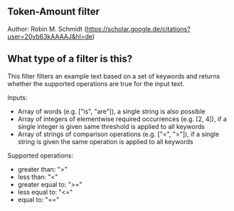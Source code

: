 ## Token-Amount filter

Author: Robin M. Schmidt (https://scholar.google.de/citations?user=20vb63kAAAAJ&hl=de)

## What type of a filter is this?

This filter filters an example text based on a set of keywords and returns whether the supported operations are true for the input text.

Inputs:

- Array of words (e.g. ["is", "are"]), a single string is also possible
- Array of integers of elementwise required occurrences (e.g. [2, 4]), if a single integer is given same threshold is applied to all keywords
- Array of strings of comparison operations (e.g. ["<", ">"]), if a single string is given the same operation is applied to all keywords

Supported operations:
- greater than: ">"
- less than: "<"
- greater equal to: ">="
- less equal to: "<="
- equal to: "=="